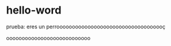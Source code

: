# hello-word
prueba:
eres un perrooooooooooooooooooooooooooooooooooç













ooooooooooooooooooooooooooo
